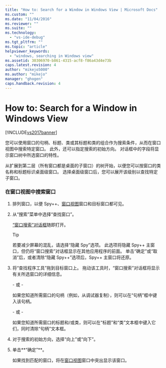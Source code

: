 ```yaml
---
title: "How to: Search for a Window in Windows View | Microsoft Docs"
ms.custom: ""
ms.date: "11/04/2016"
ms.reviewer: ""
ms.suite: ""
ms.technology: 
  - "vs-ide-debug"
ms.tgt_pltfrm: ""
ms.topic: "article"
helpviewer_keywords: 
  - "windows, searching in Windows view"
ms.assetid: 30306970-b861-4315-acf8-f86a43d4e73b
caps.latest.revision: 4
author: "mikejo5000"
ms.author: "mikejo"
manager: "ghogen"
caps.handback.revision: 4
---
```

# How to: Search for a Window in Windows View
[!INCLUDE[vs2017banner](../code-quality/includes/vs2017banner.md)]

您可以使用窗口的句柄、标题、类或其标题和类的组合作为搜索条件，从而在窗口视图中搜索特定窗口。  此外，还可以指定搜索的初始方向。  对话框中的字段将显示窗口树中所选窗口的特性。  
  
 从扩展到第二层（所有窗口都是桌面的子窗口）的树开始，以便您可以按窗口的类名称和标题标识桌面级窗口。  选择桌面级窗口后，您可以展开该级别以查找特定子窗口。  
  
### 在窗口视图中搜索窗口  
  
1.  排列窗口，以便 Spy\+\+、[窗口视图](../debugger/windows-view.md)窗口和目标窗口都可见。  
  
2.  从“搜索”菜单中选择“查找窗口”。  
  
     [“窗口搜索”对话框](../debugger/window-search-dialog-box.md)随即打开。  
  
    > [!TIP]
    >  若要减少屏幕的混乱，请选择“隐藏 Spy”选项。  此选项将隐藏 Spy\+\+ 主窗口，但仍将“窗口搜索”对话框显示在其他应用程序的前面。  单击“确定”或“取消”后，或者清除“隐藏 Spy\+\+”选项后，Spy\+\+ 主窗口将还原。  
  
3.  将“查找程序工具”拖到目标窗口上。  拖动该工具时，“窗口搜索”对话框将显示有关所选窗口的详细信息。  
  
     \- 或 \-  
  
     如果您知道所需窗口的句柄（例如，从调试器复制），则可以在“句柄”框中键入该句柄。  
  
     \- 或 \-  
  
     如果您知道所需窗口的标题和\/或类，则可以在“标题”和“类”文本框中键入它们，同时清除“句柄”文本框。  
  
4.  对于搜索的初始方向，选择“向上”或“向下”。  
  
5.  单击**“确定”**。  
  
     如果找到匹配的窗口，将在[窗口视图](../debugger/windows-view.md)窗口中突出显示该窗口。